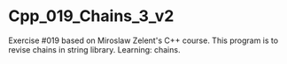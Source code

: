 # Cpp_019_Chains_3_v2
Exercise #019 based on Miroslaw Zelent's C++ course.
This program is to revise chains in string library. Learning: chains.

